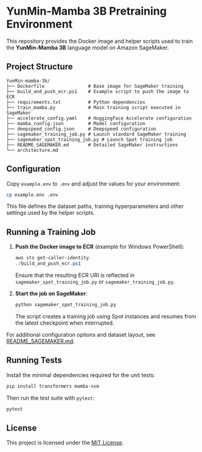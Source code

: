 # YunMin-Mamba 3B Pretraining Environment

This repository provides the Docker image and helper scripts used to train the **YunMin-Mamba 3B** language model on Amazon SageMaker.

## Project Structure

```
YunMin-mamba-3b/
├── Dockerfile                # Base image for SageMaker training
├── build_and_push_ecr.ps1    # Example script to push the image to ECR
├── requirements.txt          # Python dependencies
├── train_mamba.py            # Main training script executed in SageMaker
├── accelerate_config.yaml    # HuggingFace Accelerate configuration
├── mamba_config.json         # Model configuration
├── deepspeed_config.json     # Deepspeed configuration
├── sagemaker_training_job.py # Launch standard SageMaker training
├── sagemaker_spot_training_job.py # Launch Spot training job
├── README_SAGEMAKER.md       # Detailed SageMaker instructions
└── architecture.md
```

## Configuration

Copy `example.env` to `.env` and adjust the values for your environment:

```bash
cp example.env .env
```

This file defines the dataset paths, training hyperparameters and other
settings used by the helper scripts.

## Running a Training Job

1. **Push the Docker image to ECR** (example for Windows PowerShell):

   ```powershell
   aws sts get-caller-identity
   ./build_and_push_ecr.ps1
   ```

   Ensure that the resulting ECR URI is reflected in `sagemaker_spot_training_job.py` or `sagemaker_training_job.py`.

2. **Start the job on SageMaker**:

   ```bash
   python sagemaker_spot_training_job.py
   ```

   The script creates a training job using Spot instances and resumes from the latest checkpoint when interrupted.

For additional configuration options and dataset layout, see [README_SAGEMAKER.md](README_SAGEMAKER.md).

## Running Tests

Install the minimal dependencies required for the unit tests:

```bash
pip install transformers mamba-ssm
```

Then run the test suite with `pytest`:

```bash
pytest
```

## License

This project is licensed under the [MIT License](LICENSE).
